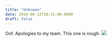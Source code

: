 ```yaml
---
title: "Unknown"
date: 2019-06-12T10:31:06-0600
draft: false
---
```


Oof. Apologies to my team. This one is rough.
![](/images/2019/5aecc94553.jpg)
